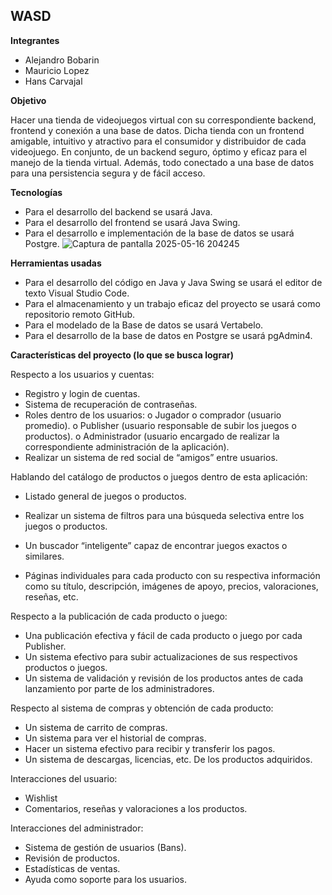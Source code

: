 ## WASD

**Integrantes**

- Alejandro Bobarin
- Mauricio Lopez
- Hans Carvajal

**Objetivo**

Hacer una tienda de videojuegos virtual con su correspondiente backend, frontend y conexión
a una base de datos. Dicha tienda con un frontend amigable, intuitivo y atractivo para el
consumidor y distribuidor de cada videojuego. En conjunto, de un backend seguro, óptimo y
eficaz para el manejo de la tienda virtual. Además, todo conectado a una base de datos para
una persistencia segura y de fácil acceso.

**Tecnologías**

- Para el desarrollo del backend se usará Java.
- Para el desarrollo del frontend se usará Java Swing.
- Para el desarrollo e implementación de la base de datos se usará Postgre.
![Captura de pantalla 2025-05-16 204245](https://github.com/user-attachments/assets/3724f592-f249-473f-b20b-eeadb001acf0)

**Herramientas usadas**

- Para el desarrollo del código en Java y Java Swing se usará el editor de texto Visual
    Studio Code.
- Para el almacenamiento y un trabajo eficaz del proyecto se usará como repositorio
    remoto GitHub.
- Para el modelado de la Base de datos se usará Vertabelo.
- Para el desarrollo de la base de datos en Postgre se usará pgAdmin4.

**Características del proyecto (lo que se busca lograr)**

Respecto a los usuarios y cuentas:

- Registro y login de cuentas.
- Sistema de recuperación de contraseñas.
- Roles dentro de los usuarios:
    o Jugador o comprador (usuario promedio).
    o Publisher (usuario responsable de subir los juegos o productos).
    o Administrador (usuario encargado de realizar la correspondiente
       administración de la aplicación).
- Realizar un sistema de red social de “amigos” entre usuarios.

Hablando del catálogo de productos o juegos dentro de esta aplicación:

- Listado general de juegos o productos.
- Realizar un sistema de filtros para una búsqueda selectiva entre los juegos o
    productos.


- Un buscador “inteligente” capaz de encontrar juegos exactos o similares.
- Páginas individuales para cada producto con su respectiva información como su título,
    descripción, imágenes de apoyo, precios, valoraciones, reseñas, etc.

Respecto a la publicación de cada producto o juego:

- Una publicación efectiva y fácil de cada producto o juego por cada Publisher.
- Un sistema efectivo para subir actualizaciones de sus respectivos productos o juegos.
- Un sistema de validación y revisión de los productos antes de cada lanzamiento por
    parte de los administradores.

Respecto al sistema de compras y obtención de cada producto:

- Un sistema de carrito de compras.
- Un sistema para ver el historial de compras.
- Hacer un sistema efectivo para recibir y transferir los pagos.
- Un sistema de descargas, licencias, etc. De los productos adquiridos.

Interacciones del usuario:

- Wishlist
- Comentarios, reseñas y valoraciones a los productos.

Interacciones del administrador:

- Sistema de gestión de usuarios (Bans).
- Revisión de productos.
- Estadísticas de ventas.
- Ayuda como soporte para los usuarios.
